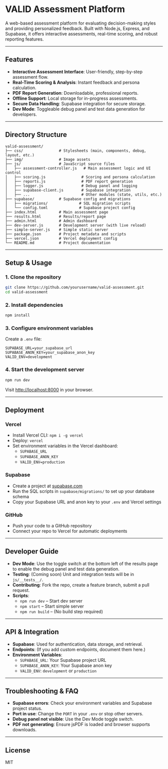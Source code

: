 # VALID Assessment Platform

A web-based assessment platform for evaluating decision-making styles and providing personalized feedback. Built with Node.js, Express, and Supabase, it offers interactive assessments, real-time scoring, and robust reporting features.

---

## Features

- **Interactive Assessment Interface**: User-friendly, step-by-step assessment flow.
- **Real-Time Scoring & Analysis**: Instant feedback and persona calculation.
- **PDF Report Generation**: Downloadable, professional reports.
- **Offline Support**: Local storage for in-progress assessments.
- **Secure Data Handling**: Supabase integration for secure storage.
- **Dev Mode**: Toggleable debug panel and test data generation for developers.

---

## Directory Structure

```
valid-assessment/
├── css/                # Stylesheets (main, components, debug, layout, etc.)
├── img/                # Image assets
├── js/                 # JavaScript source files
│   ├── assessment-controller.js   # Main assessment logic and UI control
│   ├── scoring.js                # Scoring and persona calculation
│   ├── reports.js                # PDF report generation
│   ├── logger.js                 # Debug panel and logging
│   ├── supabase-client.js        # Supabase integration
│   ├── ...                       # Other modules (state, utils, etc.)
├── supabase/           # Supabase config and migrations
│   ├── migrations/              # SQL migration scripts
│   └── config.toml              # Supabase project config
├── index.html          # Main assessment page
├── results.html        # Results/report page
├── admin.html          # Admin dashboard
├── dev-server.js       # Development server (with live reload)
├── simple-server.js    # Simple static server
├── package.json        # Project metadata and scripts
├── vercel.json         # Vercel deployment config
└── README.md           # Project documentation
```

---

## Setup & Usage

### 1. Clone the repository
```bash
git clone https://github.com/yourusername/valid-assessment.git
cd valid-assessment
```

### 2. Install dependencies
```bash
npm install
```

### 3. Configure environment variables
Create a `.env` file:
```env
SUPABASE_URL=your_supabase_url
SUPABASE_ANON_KEY=your_supabase_anon_key
VALID_ENV=development
```

### 4. Start the development server
```bash
npm run dev
```
Visit [http://localhost:8000](http://localhost:8000) in your browser.

---

## Deployment

### Vercel
- Install Vercel CLI: `npm i -g vercel`
- Deploy: `vercel`
- Set environment variables in the Vercel dashboard:
  - `SUPABASE_URL`
  - `SUPABASE_ANON_KEY`
  - `VALID_ENV=production`

### Supabase
- Create a project at [supabase.com](https://supabase.com/)
- Run the SQL scripts in `supabase/migrations/` to set up your database schema
- Copy your Supabase URL and anon key to your `.env` and Vercel settings

### GitHub
- Push your code to a GitHub repository
- Connect your repo to Vercel for automatic deployments

---

## Developer Guide

- **Dev Mode**: Use the toggle switch at the bottom left of the results page to enable the debug panel and test data generation.
- **Testing**: (Coming soon) Unit and integration tests will be in `js/__tests__/`.
- **Contributing**: Fork the repo, create a feature branch, submit a pull request.
- **Scripts**:
  - `npm run dev` – Start dev server
  - `npm start` – Start simple server
  - `npm run build` – (No build step required)

---

## API & Integration

- **Supabase**: Used for authentication, data storage, and retrieval.
- **Endpoints**: (If you add custom endpoints, document them here.)
- **Environment Variables**:
  - `SUPABASE_URL`: Your Supabase project URL
  - `SUPABASE_ANON_KEY`: Your Supabase anon key
  - `VALID_ENV`: `development` or `production`

---

## Troubleshooting & FAQ

- **Supabase errors**: Check your environment variables and Supabase project status.
- **Port in use**: Change the `PORT` in your `.env` or stop other servers.
- **Debug panel not visible**: Use the Dev Mode toggle switch.
- **PDF not generating**: Ensure jsPDF is loaded and browser supports downloads.

---

## License

MIT
